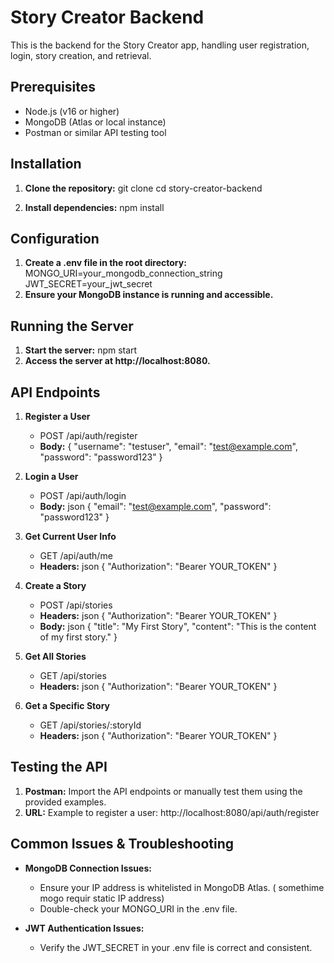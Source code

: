 # Story Creator Backend

This is the backend for the Story Creator app, handling user registration, login, story creation, and retrieval.

## Prerequisites

- Node.js (v16 or higher)
- MongoDB (Atlas or local instance)
- Postman or similar API testing tool

## Installation

1. **Clone the repository:**
   git clone <repository-url>
   cd story-creator-backend

2. **Install dependencies:**     npm install
 
## Configuration
1. **Create a .env file in the root directory:**
   MONGO_URI=your_mongodb_connection_string
   JWT_SECRET=your_jwt_secret
2. **Ensure your MongoDB instance is running and accessible.**
   
   
## Running the Server
1. **Start the server:**         npm start
2. **Access the server at http://localhost:8080.**

## API Endpoints
1. **Register a User**
   - POST /api/auth/register
   - **Body:**
     {
       "username": "testuser",
       "email": "test@example.com",
       "password": "password123"
     }

2. **Login a User**
   - POST /api/auth/login
   - **Body:**
    json
     {
       "email": "test@example.com",
       "password": "password123"
     }
3. **Get Current User Info**
   - GET /api/auth/me
   - **Headers:**
    json
     {
       "Authorization": "Bearer YOUR_TOKEN"
     }
4. **Create a Story**
   - POST /api/stories
   - **Headers:**
     json
     {
       "Authorization": "Bearer YOUR_TOKEN"
     }
   - **Body:**
    json
     {
       "title": "My First Story",
       "content": "This is the content of my first story."
     }
5. **Get All Stories**
   - GET /api/stories
   - **Headers:**
     json
     {
       "Authorization": "Bearer YOUR_TOKEN"
     }
6. **Get a Specific Story**
   - GET /api/stories/:storyId
   - **Headers:**
     json
     {
       "Authorization": "Bearer YOUR_TOKEN"
     }
## Testing the API

1. **Postman:** Import the API endpoints or manually test them using the provided examples.
2. **URL:** Example to register a user:
    http://localhost:8080/api/auth/register 

## Common Issues & Troubleshooting

- **MongoDB Connection Issues:**
  - Ensure your IP address is whitelisted in MongoDB Atlas. ( somethime mogo requir static IP address)
  - Double-check your MONGO_URI  in the .env file.

- **JWT Authentication Issues:**
  - Verify the JWT_SECRET  in your .env file is correct and consistent.